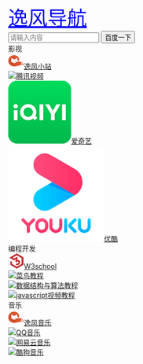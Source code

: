 
<!DOCTYPE html>
<html lang="en">
<head>
    <meta charset="UTF-8">
    <title>21计应1班曹传宽</title>
    <link href="css/index.css" rel="stylesheet" type="text/css">
    <script src="js/move.js"></script>
    <script src="js/move1.js"></script>
</head>
<body>
<div class="header"><a href="night/index1.html" title="切换动态版" style="font-size: 40px;text-align: center;font-family: 华文楷体;color: blue;text-align: center;float: none;">逸风导航</a></div>
<div class="search">
    <input type="text" placeholder="请输入内容">
    <button type="submit">百度一下</button>
</div>
<div class="main">
    <div class="title">影视</div>
    <div class="kuanl"><img src="images/ico.png"/><a class="wenzi" href="yinshi/sy.html" title="yifeng" target="_blank">逸风小站</a></div>
    <div class="kuanr"><img src="images/txsp.png"/><a href="yinshi/ing.html" title="yifeng" target="_blank">腾讯视频</a></div>
    <div class="kuanl"><img src="images/aqy.png"/><a href="yinshi/ing.html" title="yifeng" target="_blank">爱奇艺</a></div>
    <div class="kuanr"><img src="images/yk.png"/><a href="yinshi/ing.html" title="yifeng" target="_blank">优酷</a></div>
</div>
<div class="main">
    <div class="title">编程开发</div>
    <div class="kuanl"><img src="images/w3c.png"/><a href="w3school/html-main.html" title="yifeng" target="_blank">W3school</a></div>
    <div class="kuanr"><img src="images/cnjc.png"/><a href="w3school/ing.html" title="yifeng" target="_blank">菜鸟教程</a></div>
    <div class="kuanl"><img src="images/sjjg.png"/><a href="w3school/ing.html" title="yifeng" target="_blank">数据结构与算法教程</a></div>
    <div class="kuanr"><img src="images/java.png"/><a href="w3school/ing.html" title="yifeng" target="_blank">javascript视频教程</a></div>
</div>
<div class="main">
    <div class="title">音乐</div>
    <div class="kuanl"><img src="images/ico.png"/><a href="yinyue/yifengmusic.html" title="yifeng" target="_blank">逸风音乐</a></div>
    <div class="kuanr"><img src="images/qqmusic.png"/><a href="yinshi/ing.html" title="yifeng" target="_blank">QQ音乐</a></div>
    <div class="kuanl"><img src="images/wyy.png"/><a href="yinshi/ing.html" title="yifeng" target="_blank">网易云音乐</a></div>
    <div class="kuanr"><img src="images/kugou.png"/><a href="yinshi/ing.html" title="yifeng" target="_blank">酷狗音乐</a></div>
</div>
</body>
</html>
